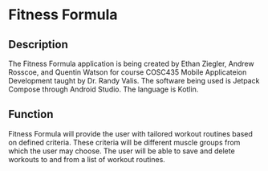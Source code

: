 # Fitness Formula

## Description
The Fitness Formula application is being created by Ethan Ziegler, Andrew Rosscoe, and Quentin Watson for course COSC435 Mobile Applicateion Development taught by Dr. Randy Valis. The software being used is Jetpack Compose through Android Studio. The language is Kotlin. 

## Function
Fitness Formula will provide the user with tailored workout routines based on defined criteria. These criteria will be different muscle groups from which the user may choose. The user will be able to save and delete workouts to and from a list of workout routines. 